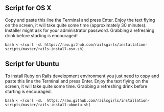 ## Script for OS X

Copy and paste this line the Terminal and press Enter. Enjoy the text flying on the screen, it will take quite some time (approximately 30 minutes). Installer might ask for your administrator password. Grabbing a refreshing drink before starting is encouraged!

    bash < <(curl -sL https://raw.github.com/railsgirls/installation-scripts/master/rails-install-osx.sh)

## Script for Ubuntu

To install Ruby on Rails development environment you just need to copy and paste this line the Terminal and press Enter. Enjoy the text flying on the screen, it will take quite some time. Grabbing a refreshing drink before starting is encouraged.

    bash < <(curl -sL  https://raw.github.com/railsgirls/installation-scripts/master/rails-install-ubuntu.sh)


